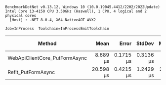 ```

BenchmarkDotNet v0.13.12, Windows 10 (10.0.19045.4412/22H2/2022Update)
Intel Core i3-4150 CPU 3.50GHz (Haswell), 1 CPU, 4 logical and 2 physical cores
  [Host] : .NET 8.0.4, X64 NativeAOT AVX2

Job=InProcess  Toolchain=InProcessEmitToolchain  

```
| Method                        | Mean      | Error     | StdDev    | Median    | Ratio | RatioSD | Gen0   | Allocated | Alloc Ratio |
|------------------------------ |----------:|----------:|----------:|----------:|------:|--------:|-------:|----------:|------------:|
| WebApiClientCore_PutFormAsync |  8.689 μs | 0.1715 μs | 0.3136 μs |  8.733 μs |  1.00 |    0.00 | 3.2501 |      5 KB |        1.00 |
| Refit_PutFormAsync            | 20.598 μs | 0.4215 μs | 1.2429 μs | 21.112 μs |  2.37 |    0.17 | 4.5776 |   7.05 KB |        1.41 |
